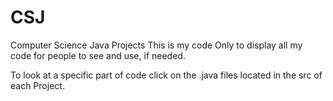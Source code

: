 # CSJ
Computer Science Java Projects
This is my code Only to display all my code for people to see and use, if needed.

To look at a specific part of code click on the .java files located in the src of each Project.
